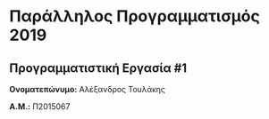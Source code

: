 # Παράλληλος Προγραμματισμός 2019
## Προγραμματιστική Εργασία #1

**Ονοματεπώνυμο:** Αλέξανδρος Τουλάκης

**Α.Μ.:** Π2015067


